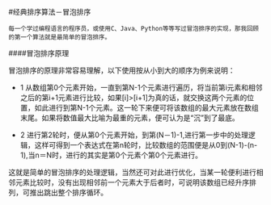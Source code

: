 #经典排序算法－冒泡排序

    每一个学过编程语言的程序员，或使用C、Java、Python等等写过冒泡排序的实现，那我回顾的第一个算法就是最简单的冒泡排序。
    
####冒泡排序原理

冒泡排序的原理非常容易理解，以下使用按从小到大的顺序为例来说明：

* 1 从数组第0个元素开始，一直到第N-1个元素进行遍历，将当前第i元素和相邻之后的第i+1元素进行比较，如果[i]>[i+1]为真的话，就交换这两个元素的位置，如此进行到第N-1个元素。这一轮下来便可将该数组的最大元素放在数组末尾。如果将数值最大比喻为最重的元素，便可认为是“沉”到了最底。

* 2 进行第2轮时，便从第0个元素开始，到第(N－1)-1,进行第一步中的处理逻辑，这样可得到一个表达式在第n轮时，比较数组的范围便是从0到(N-1)-(n-1),当n＝N时，进行的其实是第0个元素个第0个元素进行。

这就是简单的冒泡排序的处理逻辑，当然还可对此进行优化，当某一轮便利进行相邻元素比较时，没有出现相邻前一个元素大于后者时，可说明该数组已经升序排列，可推出跳出整个排序循环。